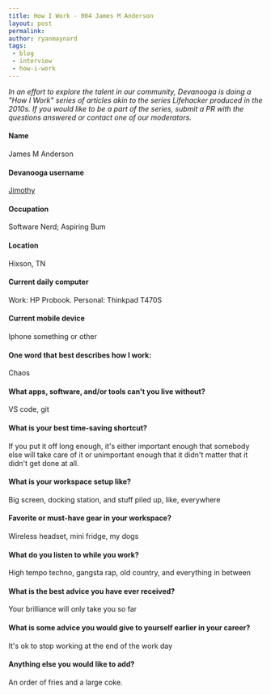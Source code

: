 ```yaml
---
title: How I Work - 004 James M Anderson
layout: post
permalink: 
author: ryanmaynard
tags:
 - blog
 - interview
 - how-i-work
---
```


_In an effort to explore the talent in our community, Devanooga is doing a "How I Work" series of articles akin to the series Lifehacker produced in the 2010s. If you would like to be a part of the series, submit a PR with the questions answered or contact one of our moderators._

#### Name
James M Anderson

#### Devanooga username
[Jimothy](https://www.devanooga.com/members/#jmanderson)

#### Occupation
Software Nerd; Aspiring Bum

#### Location
Hixson, TN

#### Current daily computer
Work: HP Probook. Personal: Thinkpad T470S

#### Current mobile device
Iphone something or other

#### One word that best describes how I work: 
Chaos

#### What apps, software, and/or tools can't you live without? 
VS code, git

#### What is your best time-saving shortcut?
If you put it off long enough, it's either important enough that somebody else will take care of it or unimportant enough that it didn't matter that it didn't get done at all.

#### What is your workspace setup like?
Big screen, docking station, and stuff piled up, like, everywhere

#### Favorite or must-have gear in your workspace?
Wireless headset, mini fridge, my dogs

#### What do you listen to while you work? 
High tempo techno, gangsta rap, old country, and everything in between

#### What is the best advice you have ever received? 
Your brilliance will only take you so far

#### What is some advice you would give to yourself earlier in your career? 
It's ok to stop working at the end of the work day

#### Anything else you would like to add? 
An order of fries and a large coke.